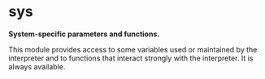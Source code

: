 # sys
**System-specific parameters and functions.**

This module provides access to some variables used or maintained by the interpreter and to functions that interact strongly with the interpreter. It is always available.